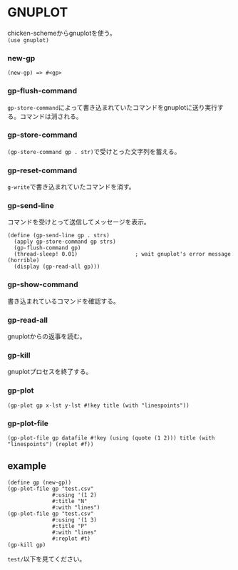 # GNUPLOT
chicken-schemeからgnuplotを使う。  
`(use gnuplot)`

### new-gp

`(new-gp) => #<gp>`

### gp-flush-command
 `gp-store-command`によって書き込まれていたコマンドをgnuplotに送り実行する。コマンドは消される。

### gp-store-command
`(gp-store-command gp . str)`で受けとった文字列を蓄える。

### gp-reset-command
`g-write`で書き込まれていたコマンドを消す。

### gp-send-line

コマンドを受けとって送信してメッセージを表示。

~~~~~{.scheme}
(define (gp-send-line gp . strs)
  (apply gp-store-command gp strs)
  (gp-flush-command gp)
  (thread-sleep! 0.01)                  ; wait gnuplot's error message (horrible)
  (display (gp-read-all gp)))
~~~~~

### gp-show-command
書き込まれているコマンドを確認する。

### gp-read-all
gnuplotからの返事を読む。

### gp-kill
gnuplotプロセスを終了する。

### gp-plot
`(gp-plot gp x-lst y-lst #!key title (with "linespoints"))`

### gp-plot-file
`(gp-plot-file gp datafile #!key (using (quote (1 2))) title (with "linespoints") (replot #f))`

## example

~~~~~{.scheme}
(define gp (new-gp))
(gp-plot-file gp "test.csv"
              #:using '(1 2)
              #:title "N"
              #:with "lines")
(gp-plot-file gp "test.csv"
              #:using '(1 3)
              #:title "P"
              #:with "lines"
              #:replot #t)
(gp-kill gp)
~~~~~

`test/`以下を見てください。

